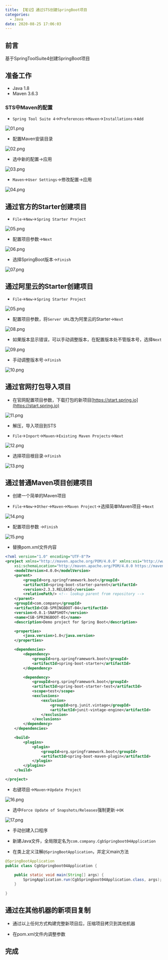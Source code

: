 ```yaml
---
title: 【笔记】通过STS创建SpringBoot项目
categories:
  - Java
date: 2020-08-25 17:06:03
---
```


## 前言

基于SpringToolSuite4创建SpringBoot项目

<!-- more -->

## 准备工作

- Java 1.8
- Maven 3.6.3

### STS中Maven的配置

- `Spring Tool Suite 4`->`Preferences`->`Maven`->`Installations`->`Add`

![01.png](/images/20200825170603/01.png)

- 配置Maven安装目录

![02.png](/images/20200825170603/02.png)

- 选中新的配置->应用

![03.png](/images/20200825170603/03.png)

- `Maven`->`User Settings`->修改配置->应用

![04.png](/images/20200825170603/04.png)

## 通过官方的Starter创建项目

- `File`->`New`->`Spring Starter Project`

![05.png](/images/20200825170603/05.png)

- 配置项目参数->`Next`

![06.png](/images/20200825170603/06.png)

- 选择SpringBoot版本->`Finish`

![07.png](/images/20200825170603/07.png)

## 通过阿里云的Starter创建项目

- `File`->`New`->`Spring Starter Project`

![05.png](/images/20200825170603/05.png)

- 配置项目参数，将`Server URL`改为阿里云的Starter->`Next`

![08.png](/images/20200825170603/08.png)

- 如果版本显示错误，可以手动调整版本，在配置版本处不管版本号，选择`Next`

![09.png](/images/20200825170603/09.png)

- 手动调整版本号->`Finish`

![10.png](/images/20200825170603/10.png)


## 通过官网打包导入项目

- 在官网配置项目参数，下载打包的新项目[https://start.spring.io](https://start.spring.io)

![11.png](/images/20200825170603/11.png)

- 解压，导入项目到STS

- `File`->`Inport`->`Maven`->`Existing Maven Projects`->`Next`

![12.png](/images/20200825170603/12.png)

- 选择项目根目录->`Finish`

![13.png](/images/20200825170603/13.png)

## 通过普通Maven项目创建项目

- 创建一个简单的Maven项目

- `File`->`New`->`Other`->`Maven`->`Maven Project`->选择简单Maven项目->`Next`

![14.png](/images/20200825170603/14.png)

- 配置项目参数 ->`Finish`

![15.png](/images/20200825170603/15.png)

- 替换pom.xml文件内容

``` xml
<?xml version="1.0" encoding="UTF-8"?>
<project xmlns="http://maven.apache.org/POM/4.0.0" xmlns:xsi="http://www.w3.org/2001/XMLSchema-instance"
	xsi:schemaLocation="http://maven.apache.org/POM/4.0.0 https://maven.apache.org/xsd/maven-4.0.0.xsd">
	<modelVersion>4.0.0</modelVersion>
	<parent>
		<groupId>org.springframework.boot</groupId>
		<artifactId>spring-boot-starter-parent</artifactId>
		<version>2.3.3.RELEASE</version>
		<relativePath/> <!-- lookup parent from repository -->
	</parent>
	<groupId>com.company</groupId>
	<artifactId>CGB-SPRINGBOOT-04</artifactId>
	<version>0.0.1-SNAPSHOT</version>
	<name>CGB-SPRINGBOOT-01</name>
	<description>Demo project for Spring Boot</description>

	<properties>
		<java.version>1.8</java.version>
	</properties>

	<dependencies>
		<dependency>
			<groupId>org.springframework.boot</groupId>
			<artifactId>spring-boot-starter</artifactId>
		</dependency>

		<dependency>
			<groupId>org.springframework.boot</groupId>
			<artifactId>spring-boot-starter-test</artifactId>
			<scope>test</scope>
			<exclusions>
				<exclusion>
					<groupId>org.junit.vintage</groupId>
					<artifactId>junit-vintage-engine</artifactId>
				</exclusion>
			</exclusions>
		</dependency>
	</dependencies>

	<build>
		<plugins>
			<plugin>
				<groupId>org.springframework.boot</groupId>
				<artifactId>spring-boot-maven-plugin</artifactId>
			</plugin>
		</plugins>
	</build>

</project>
```

- 右键项目->`Maven`->`Update Project`

![16.png](/images/20200825170603/16.png)

- 选中`Force Update of Snapshots/Releases`强制更新->`OK`

![17.png](/images/20200825170603/17.png)

- 手动创建入口程序

- 新建Java文件，全局限定名为`com.company.CgbSpringboot04Application`

- 在类上定义注解`@SpringBootApplication`，并定义main方法

``` java
@SpringBootApplication
public class CgbSpringboot04Application {

    public static void main(String[] args) {
        SpringApplication.run(CgbSpringboot04Application.class, args);
    }
    
}
```

## 通过在其他机器的新项目复制

- 通过以上任何方式构建完整新项目后，压缩项目拷贝到其他机器

- 在pom.xml文件内调整参数

## 完成
